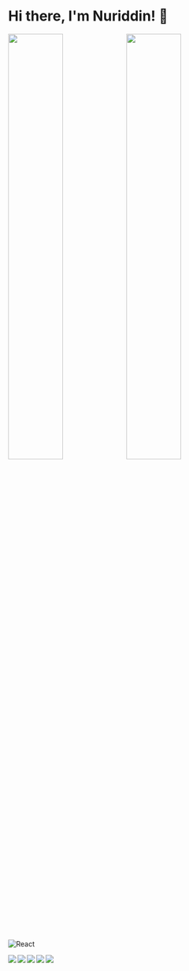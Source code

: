# Hi there, I'm Nuriddin! 👋

<img align='left' width="47%" src="https://github-readme-stats.vercel.app/api?username=Nuriddin-775&show_icons=true&theme=tokyonight" />

<img align='left' width="47%" src="https://github-readme-stats.vercel.app/api/top-langs/?username=Nuriddin-775&layout=compact&show_icons=true&theme=tokyonight" />

![React](https://img.shields.io/badge/react-%2320232a.svg?style=for-the-badge&logo=react&logoColor=%2361DAFB)

<img align='left' src="https://img.shields.io/badge/html5-%23E34F26.svg?style=for-the-badge&logo=html5&logoColor=white" />
<img align='left' src="https://img.shields.io/badge/SASS-hotpink.svg?style=for-the-badge&logo=SASS&logoColor=white" />
<img align='left' src="https://img.shields.io/badge/javascript-%23323330.svg?style=for-the-badge&logo=javascript&logoColor=%23F7DF1E" />
<img align='left' src="https://img.shields.io/badge/typescript-%23007ACC.svg?style=for-the-badge&logo=typescript&logoColor=white" />
<img align='left' src="https://img.shields.io/badge/vite-%23646CFF.svg?style=for-the-badge&logo=vite&logoColor=white" />
